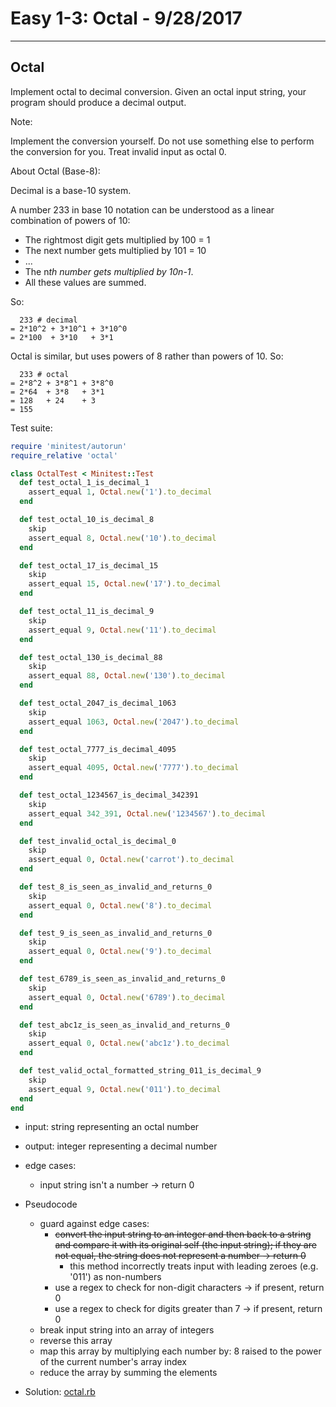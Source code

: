 
[comment]: # (octal.md)

# Easy 1-3: Octal - 9/28/2017

---
## Octal

Implement octal to decimal conversion. Given an octal input string, your program should produce a decimal output.

Note:

Implement the conversion yourself. Do not use something else to perform the conversion for you. Treat invalid input as octal 0.

About Octal (Base-8):

Decimal is a base-10 system.

A number 233 in base 10 notation can be understood as a linear combination of powers of 10:

* The rightmost digit gets multiplied by 100 = 1
* The next number gets multiplied by 101 = 10
* ...
* The n*th number gets multiplied by 10n-1*.
* All these values are summed.

So:
```
  233 # decimal
= 2*10^2 + 3*10^1 + 3*10^0
= 2*100  + 3*10   + 3*1
```
Octal is similar, but uses powers of 8 rather than powers of 10. So:
```
  233 # octal
= 2*8^2 + 3*8^1 + 3*8^0
= 2*64  + 3*8   + 3*1
= 128   + 24    + 3
= 155
```

Test suite:
``` ruby
require 'minitest/autorun'
require_relative 'octal'

class OctalTest < Minitest::Test
  def test_octal_1_is_decimal_1
    assert_equal 1, Octal.new('1').to_decimal
  end

  def test_octal_10_is_decimal_8
    skip
    assert_equal 8, Octal.new('10').to_decimal
  end

  def test_octal_17_is_decimal_15
    skip
    assert_equal 15, Octal.new('17').to_decimal
  end

  def test_octal_11_is_decimal_9
    skip
    assert_equal 9, Octal.new('11').to_decimal
  end

  def test_octal_130_is_decimal_88
    skip
    assert_equal 88, Octal.new('130').to_decimal
  end

  def test_octal_2047_is_decimal_1063
    skip
    assert_equal 1063, Octal.new('2047').to_decimal
  end

  def test_octal_7777_is_decimal_4095
    skip
    assert_equal 4095, Octal.new('7777').to_decimal
  end

  def test_octal_1234567_is_decimal_342391
    skip
    assert_equal 342_391, Octal.new('1234567').to_decimal
  end

  def test_invalid_octal_is_decimal_0
    skip
    assert_equal 0, Octal.new('carrot').to_decimal
  end

  def test_8_is_seen_as_invalid_and_returns_0
    skip
    assert_equal 0, Octal.new('8').to_decimal
  end

  def test_9_is_seen_as_invalid_and_returns_0
    skip
    assert_equal 0, Octal.new('9').to_decimal
  end

  def test_6789_is_seen_as_invalid_and_returns_0
    skip
    assert_equal 0, Octal.new('6789').to_decimal
  end

  def test_abc1z_is_seen_as_invalid_and_returns_0
    skip
    assert_equal 0, Octal.new('abc1z').to_decimal
  end

  def test_valid_octal_formatted_string_011_is_decimal_9
    skip
    assert_equal 9, Octal.new('011').to_decimal
  end
end
```

* input: string representing an octal number
* output: integer representing a decimal number
* edge cases:
  - input string isn't a number -> return 0


* Pseudocode
  - guard against edge cases:
    + ~~convert the input string to an integer and then back to a string and compare it with its original self (the input string); if they are not equal, the string does not represent a number -> return 0~~
      - this method incorrectly treats input with leading zeroes (e.g. '011') as non-numbers
    + use a regex to check for non-digit characters -> if present, return 0
    + use a regex to check for digits greater than 7 -> if present, return 0
  - break input string into an array of integers
  - reverse this array
  - map this array by multiplying each number by: 8 raised to the power of the current number's array index
  - reduce the array by summing the elements


* Solution: [octal.rb](octal.rb)
